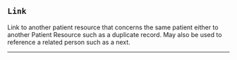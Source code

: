 ## `Link`

Link to another patient resource that concerns the same patient either to another Patient Resource such as a duplicate record. May also be used to reference a related person such as a next.


---